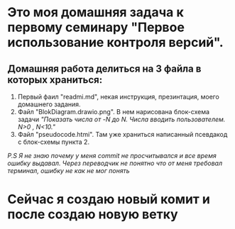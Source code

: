 # Это моя домашняя задача к первому семинару "Первое использование контроля версий".

## Домашняя работа делиться на 3 файла в которых храниться:

1. Первый фаил "readmi.md", некая инструкция, презинтация, моего домашнего задания.
2. Файл "BlokDiagram.drawio.png". В нем нарисована блок-схема задачи *"Показать числа от -N до N. Числа вводить пользователем. N>0 , N<10."*
3. Файл "pseudocode.htmi". Там уже храниться написанный псевдакод с блок-схемы пункта 2.

*P.S Я не знаю почему у меня commit не просчитывался и все время ошибку выдавал. Через переводчик не понятно что от меня требовал терминал, ошибку не как не мог понять*

# Сейчас я создаю новый комит и после создаю новую ветку